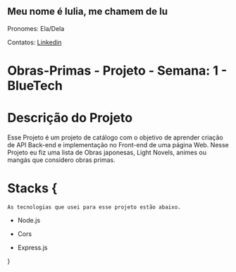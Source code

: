 ## Meu nome é Iulia, me chamem de Iu
Pronomes: Ela/Dela

Contatos: <a href="https://www.linkedin.com/in/iulia-mitch-f-dos-santos-29b015230/">Linkedin</a>

# Obras-Primas - Projeto - Semana: 1 - BlueTech

# Descrição do Projeto
Esse Projeto é um projeto de catálogo com o objetivo de aprender criação de API Back-end e implementação no Front-end de uma página Web. Nesse Projeto eu fiz uma lista de Obras japonesas, Light Novels, animes ou mangás que considero obras primas.



# Stacks {
    As tecnologias que usei para esse projeto estão abaixo.
    
   - Node.js

   - Cors

   - Express.js


}

